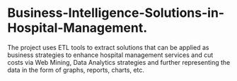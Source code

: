 # Business-Intelligence-Solutions-in-Hospital-Management.
The project uses ETL tools to extract solutions that can be applied as business strategies to enhance hospital management services and cut costs via Web Mining, Data Analytics strategies and further representing the data in the form of graphs, reports, charts, etc.
